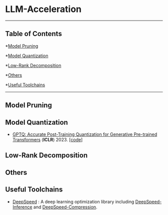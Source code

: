 # LLM-Acceleration
-----

## Table of Contents

*[Model Pruning](#model-pruning) 

*[Model Quantization](#model-quantization)

*[Low-Rank Decomposition](#low-rank-decomposition)

*[Others](#low-rank-decomposition)

*[Useful Toolchains](#useful-toolchains)

-----

## Model Pruning

## Model Quantization

- [GPTQ: Accurate Post-Training Quantization for Generative Pre-trained Transformers](https://arxiv.org/abs/2210.17323) (**ICLR**) 2023.
[[code]](https://github.com/IST-DASLab/gptq)


## Low-Rank Decomposition

## Others 

## Useful Toolchains

- [DeepSpeed](https://github.com/microsoft/DeepSpeed) : A deep learning optimization library including [DeepSpeed-Inference](https://www.deepspeed.ai/inference) and [DeepSpeed-Compression](https://www.deepspeed.ai/compression).

